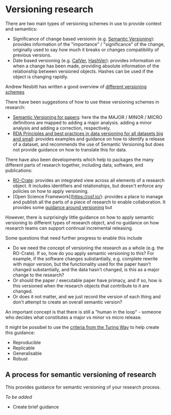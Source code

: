 # Versioning research

There are two main types of versioning schemes in use to provide context and semantics:
- Significance of change based versionin (e.g. [Semantic Versioning](https://semver.org/)): provides information of the "importance" / "significance" of the change, originally used to say how much it breaks or changes compatibility of previous versions.
- Date based versioning (e.g. [CalVer](https://calver.org/), [HashVer](https://miniscruff.github.io/hashver/)): provides information on when a change has been made, providing absolute information of the relationship between versioned objects. Hashes can be used if the object is changing rapidly.

Andrew Nesbitt has written a good overview of [different versioning schemes](https://nesbitt.io/2024/06/24/from-zerover-to-semver-a-comprehensive-list-of-versioning-schemes-in-open-source.html) 

There have been suggestions of how to use these versioning schemes in research:
- [Semantic Versioning for papers](https://royalsocietypublishing.org/doi/10.1098/rsbl.2022.0463): here the the MAJOR / MINOR / MICRO definitions are mapped to adding a major analysis. adding a minor analysis and adding a correction, respectively. 
- [RDA Principles and best practices in data versioning for all datasets big and small](https://doi.org/10.15497/RDA00042): provides examples and guidance on how to identify a release of a dataset, and recommends the use of Semantic Versioning but does not provide guidance on how to translate this for data.

There have also been developments which help to packages the many different parts of research together, including data, software, and publications:
- [RO-Crate](https://www.researchobject.org/ro-crate/): provides an integrated view across all elements of a research object. It includes identifiers and relationships, but doesn't enforce any policies on how to apply versioning.
- [Open Science Framework[(https://osf.io/): provides a place to manage and publish all the parts of a piece of research to enable collaboration. It provides some [guidance around versioning](https://help.osf.io/article/282-file-revisions-and-version-control) but 

However, there is surprisingly little guidance on how to apply semantic versioning to different types of research object, and no guidance on how research teams can support continual incremental releasing.

Some questions that need further progress to enable this include
- Do we need the concept of versioning the research as a whole (e.g. the RO-Crate). If so, how do you apply semantic versioning to this? For example, if the software changes substantially, e.g. complete rewrite with major version, but the functionality used for the paper hasn't changed substantially, and the data hasn't changed, is this  as a major change to the research?
- Or should the paper / executable paper have primacy, and if so, how is this versioned when the research objects that contribute to it are changed.
- Or does it not matter, and we just record the version of each thing and don't attempt to create an overall semantic version?

An important concept is that there is still a "human in the loop" - someone who decides what constitutes a major vs minor vs micro release. 

It might be possibel to use the [criteria from the Turing Way](https://the-turing-way.netlify.app/reproducible-research/overview/overview-definitions) to help create this guidance:
- Reproducible
- Replicable
- Generalisable
- Robust

## A process for semantic versioning of research

This provides guidance for semantic versioning of your research process.

_To be added_

- Create brief guidance 
